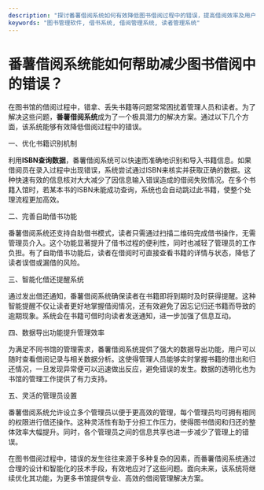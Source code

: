 ```yaml
---
description: "探讨番薯借阅系统如何有效降低图书借阅过程中的错误，提高借阅效率及用户满意度。"
keywords: "图书管理软件, 借书系统, 借阅管理系统, 读者管理系统"
---
```

# 番薯借阅系统能如何帮助减少图书借阅中的错误？

在图书馆的借阅过程中，错拿、丢失书籍等问题常常困扰着管理人员和读者。为了解决这些问题，**番薯借阅系统**成为了一个极具潜力的解决方案。通过以下几个方面，该系统能够有效降低借阅过程中的错误。

一、优化书籍识别机制

利用**ISBN查询数据**，番薯借阅系统可以快速而准确地识别和导入书籍信息。如果借阅员在录入过程中出现错误，系统尝试通过ISBN来核实并获取正确的数据。这种快速有效的信息核对大大减少了因信息输入错误造成的借阅失败情况。在多个书籍入馆时，若某本书的ISBN未能成功查询，系统也会自动跳过此书籍，使整个处理流程更加高效。

二、完善自助借书功能

番薯借阅系统还支持自助借书模式，读者只需通过扫描二维码完成借书操作，无需管理员介入。这个功能显著提升了借书过程的便利性，同时也减轻了管理员的工作负担。有了自助借书功能后，读者在借阅时可直接查看书籍的详情与状态，降低了读者误借或漏借的风险。

三、智能化借还提醒系统

通过发出借还通知，番薯借阅系统确保读者在书籍即将到期时及时获得提醒。这种智能提醒不仅让读者更好地掌握借阅情况，还有效避免了因忘记归还书籍而导致的逾期现象。系统会在书籍可借时向读者发送通知，进一步加强了信息互动。

四、数据导出功能提升管理效率

为满足不同书馆的管理需求，番薯借阅系统提供了强大的数据导出功能，用户可以随时查看借阅记录与相关数据分析。这使得管理人员能够实时掌握书籍的借出和归还情况，一旦发现异常便可以迅速做出反应，避免错误的发生。数据的透明化也为书馆的管理工作提供了有力支持。

五、灵活的管理员设置

番薯借阅系统允许设立多个管理员以便于更高效的管理，每个管理员均可拥有相同的权限进行借还操作。这种灵活性有助于分担工作压力，使得图书借阅和归还的整体效率大幅提升。同时，各个管理员之间的信息共享也进一步减少了管理上的错误。

在图书借阅过程中，错误的发生往往来源于多种复杂的因素，而番薯借阅系统通过合理的设计和智能化的技术手段，有效地应对了这些问题。面向未来，该系统将继续优化其功能，为更多书馆提供专业、高效的借阅管理解决方案。
